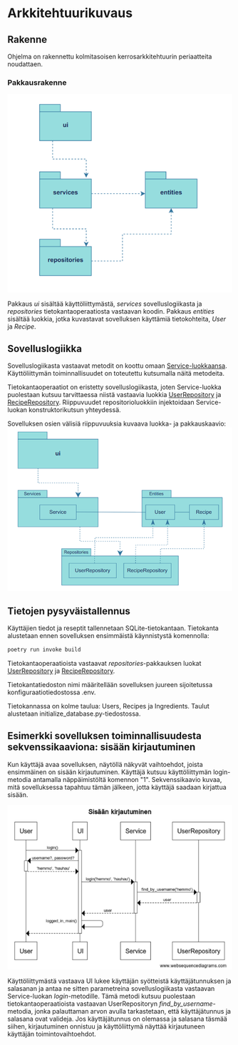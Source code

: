 # Arkkitehtuurikuvaus

## Rakenne

Ohjelma on rakennettu kolmitasoisen kerrosarkkitehtuurin periaatteita noudattaen.

### Pakkausrakenne

![](./kuvat/pakkausrakenne.png)

Pakkaus *ui* sisältää käyttöliittymästä, *services* sovelluslogiikasta ja *repositories* tietokantaoperaatiosta vastaavan koodin.
Pakkaus *entities* sisältää luokkia, jotka kuvastavat sovelluksen käyttämiä tietokohteita, *User* ja *Recipe*.

## Sovelluslogiikka

Sovelluslogiikasta vastaavat metodit on koottu omaan [Service-luokkaansa](https://github.com/SiniCode/ot-harjoitustyo/blob/main/src/services/service.py).
Käyttöliittymän toiminnallisuudet on toteutettu kutsumalla näitä metodeita.

Tietokantaoperaatiot on eristetty sovelluslogiikasta, joten Service-luokka
puolestaan kutsuu tarvittaessa niistä vastaavia luokkia [UserRepository](https://github.com/SiniCode/ot-harjoitustyo/blob/main/src/repositories/user_repository.py)
ja [RecipeRepository](https://github.com/SiniCode/ot-harjoitustyo/blob/main/src/repositories/recipe_repository.py).
Riippuvuudet repositorioluokkiin injektoidaan Service-luokan konstruktorikutsun yhteydessä.

Sovelluksen osien välisiä riippuvuuksia kuvaava luokka- ja pakkauskaavio:
![Pakkaukset ja luokat](./kuvat/luokkakaavio.png)

## Tietojen pysyväistallennus

Käyttäjien tiedot ja reseptit tallennetaan SQLite-tietokantaan.
Tietokanta alustetaan ennen sovelluksen ensimmäistä käynnistystä komennolla:

```bash
poetry run invoke build
```

Tietokantaoperaatioista vastaavat *repositories*-pakkauksen luokat [UserRepository](https://github.com/SiniCode/ot-harjoitustyo/blob/main/src/repositories/user_repository.py)
ja [RecipeRepository](https://github.com/SiniCode/ot-harjoitustyo/blob/main/src/repositories/recipe_repository.py).

Tietokantatiedoston nimi määritellään sovelluksen juureen sijoitetussa konfiguraatiotiedostossa .env.

Tietokannassa on kolme taulua: Users, Recipes ja Ingredients. Taulut alustetaan initialize_database.py-tiedostossa.


## Esimerkki sovelluksen toiminnallisuudesta sekvenssikaaviona: sisään kirjautuminen

Kun käyttäjä avaa sovelluksen, näytöllä näkyvät vaihtoehdot, joista ensimmäinen on sisään kirjautuminen.
Käyttäjä kutsuu käyttöliittymän login-metodia antamalla näppäimistöltä komennon "1".
Sekvenssikaavio kuvaa, mitä sovelluksessa tapahtuu tämän jälkeen, jotta käyttäjä saadaan kirjattua sisään.

![Sisään kirjautuminen](./kuvat/login.png)

Käyttöliittymästä vastaava UI lukee käyttäjän syötteistä käyttäjätunnuksen ja salasanan 
ja antaa ne sitten parametreina sovelluslogiikasta vastaavan Service-luokan *login*-metodille.
Tämä metodi kutsuu puolestaan tietokantaoperaatioista vastaavan UserRepositoryn *find_by_username*-metodia,
jonka palauttaman arvon avulla tarkastetaan, että käyttäjätunnus ja salasana ovat valideja.
Jos käyttäjätunnus on olemassa ja salasana täsmää siihen, kirjautuminen onnistuu ja käyttöliittymä 
näyttää kirjautuneen käyttäjän toimintovaihtoehdot.
